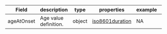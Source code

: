 |Field | description | type | properties | example | enum|
| ---| ---| ---| ---| ---| --- |
| ageAtOnset | Age value definition. | object | [iso8601duration](./iso8601duration.md) | NA | NA|
